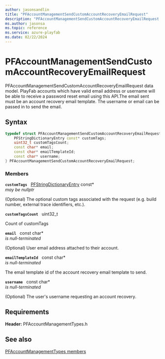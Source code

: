 ```yaml
---
author: jasonsandlin
title: "PFAccountManagementSendCustomAccountRecoveryEmailRequest"
description: "PFAccountManagementSendCustomAccountRecoveryEmailRequest data model. PlayFab accounts which have valid email address or username will be able to receive a password reset email using this API.The email sent must be an account recovery email template. The username or email can be passed in to send the email."
ms.author: jasonsa
ms.topic: reference
ms.service: azure-playfab
ms.date: 02/22/2024
---
```


# PFAccountManagementSendCustomAccountRecoveryEmailRequest  

PFAccountManagementSendCustomAccountRecoveryEmailRequest data model. PlayFab accounts which have valid email address or username will be able to receive a password reset email using this API.The email sent must be an account recovery email template. The username or email can be passed in to send the email.  

## Syntax  
  
```cpp
typedef struct PFAccountManagementSendCustomAccountRecoveryEmailRequest {  
    PFStringDictionaryEntry const* customTags;  
    uint32_t customTagsCount;  
    const char* email;  
    const char* emailTemplateId;  
    const char* username;  
} PFAccountManagementSendCustomAccountRecoveryEmailRequest;  
```
  
### Members  
  
**`customTags`** &nbsp; [PFStringDictionaryEntry](../../pftypes/structs/pfstringdictionaryentry.md) const*  
*may be nullptr*  
  
(Optional) The optional custom tags associated with the request (e.g. build number, external trace identifiers, etc.).
  
**`customTagsCount`** &nbsp; uint32_t  
  
Count of customTags
  
**`email`** &nbsp; const char*  
*is null-terminated*  
  
(Optional) User email address attached to their account.
  
**`emailTemplateId`** &nbsp; const char*  
*is null-terminated*  
  
The email template id of the account recovery email template to send.
  
**`username`** &nbsp; const char*  
*is null-terminated*  
  
(Optional) The user's username requesting an account recovery.
  
  
## Requirements  
  
**Header:** PFAccountManagementTypes.h
  
## See also  
[PFAccountManagementTypes members](../pfaccountmanagementtypes_members.md)  

  
  
